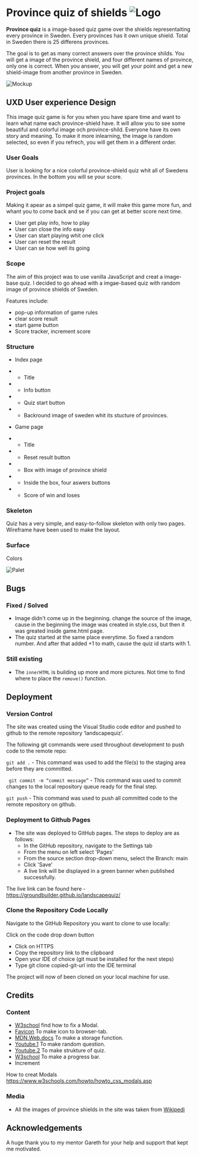 # Province quiz of shields ![Logo](assets/images/logo.png)

**Province quiz** is a image-based quiz game over the shields representaiting every province in Sweden. Every provinces has it own unique shield. Total in Sweden there is 25 differens provinces.

The goal is to get as many correct answers over the province shilds. You will get a image of the province shield, and four different names of province, only one is correct. When you answer, you will get your point and get a new shield-image from another province in Sweden.

![Mockup](docs/readme_images/mockup_lanscape.png)

## UXD User experience Design

This image quiz game is for you when you have spare time and want to learn what name each province-shield have. It will allow you to see some beautiful and colorful image och province-shild. Everyone have its own story and meaning. To make it more inlearning, the image is random selected, so even if you refrech, you will get them in a different order.

### User Goals

User is looking for a nice colorful province-shield quiz whit all of Swedens provinces. In the bottom you will se your score.

### Project goals

Making it apear as a simpel quiz game, it will make this game more fun, and whant you to come back and se if you can get at better score next time.

- User get play info, how to play
- User can close the info easy
- User can start playing whit one click
- User can reset the result
- User can se how well its going


### Scope

The aim of this project was to use vanilla JavaScript and creat a image-base quiz. I decided to go ahead with a imgae-based quiz with random image of province shields of Sweden.

Features include:
- pop-up information of game rules
- clear score result
- start game button
- Score tracker, increment score


### Structure

- Index page
- - Title
- - Info button
- - Quiz start button
- - Backround image of sweden whit its stucture of provinces.

- Game page
- - Title
- - Reset result button
- - Box with image of province shield
- - Inside the box, four aswers buttons
- - Score of win and loses

### Skeleton

Quiz has a very simple, and easy-to-follow skeleton with only two pages. Wireframe have been used to make the layout. 

### Surface

Colors

![Palet](docs/readme_images/farger.png)

## Bugs

### Fixed / Solved

- Image didn't come up in the beginning. change the source of the image, cause in the beginning the image was created in style.css, but then it was greated inside game.html page.
- The quiz started at the same place everytime. So fixed a random number. And after that added +1 to math, cause the quiz id starts with 1.

### Still existing

- The `innerHTML` is building up more and more pictures. Not time to find where to place the `remove()` function.


## Deployment

### Version Control
The site was created using the Visual Studio code editor and pushed to github to the remote repository ‘landscapequiz’.

The following git commands were used throughout development to push code to the remote repo:

`git add .` - This command was used to add the file(s) to the staging area before they are committed.

` git commit -m “commit message”` - This command was used to commit changes to the local repository queue ready for the final step.

`git push` - This command was used to push all committed code to the remote repository on github.

### Deployment to Github Pages
- The site was deployed to GitHub pages. The steps to deploy are as follows:
    - In the GitHub repository, navigate to the Settings tab
    - From the menu on left select 'Pages'
    - From the source section drop-down menu, select the Branch: main
    - Click 'Save'
    - A live link will be displayed in a green banner when published successfully.

The live link can be found here - https://groundbuilder.github.io/landscapequiz/

### Clone the Repository Code Locally
Navigate to the GitHub Repository you want to clone to use locally:

Click on the code drop down button
- Click on HTTPS
- Copy the repository link to the clipboard
- Open your IDE of choice (git must be installed for the next steps)
- Type git clone copied-git-url into the IDE terminal

The project will now of been cloned on your local machine for use.



## Credits

### Content

- [W3school](https://www.w3schools.com/) find how to fix a Modal.
- [Favicon](http://favicon.io/) To make icon to browser-tab.
- [MDN.Web.docs](https://developer.mozilla.org/en-US/docs/Web/API/Storage) To make a storage function.
- [Youtube.1](https://www.youtube.com/watch?v=ykszkgydoG4&list=FLruW0TYzckk7aRMpw8_TgFg&index=1) To make random question.
- [Youtube.2](https://www.youtube.com/watch?v=R1S_NhKkvGA) To make strukture of quiz.
- [W3school](https://www.w3schools.com/howto/tryit.asp?filename=tryhow_js_progressbar_3) To make a progress bar.
- Increment

How to creat Modals
https://www.w3schools.com/howto/howto_css_modals.asp

### Media
- All the images of province shields in the site was taken from [Wikipedi](https://www.wikipedia.org/)

## Acknowledgements

A huge thank you to my mentor Gareth for your help and support that kept me motivated.